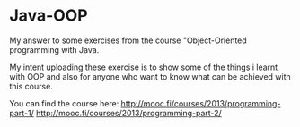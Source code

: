 # Java-OOP
My answer to some exercises from the course "Object-Oriented programming with Java.

My intent uploading these exercise is to show some of the things i learnt with OOP and
also for anyone who want to know what can be achieved with this course.

You can find the course here: http://mooc.fi/courses/2013/programming-part-1/
                              http://mooc.fi/courses/2013/programming-part-2/
